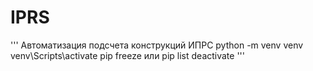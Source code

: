 # IPRS
'''
Автоматизация подсчета конструкций ИПРС
python -m venv venv 
venv\Scripts\activate
pip freeze  или pip list
deactivate 
'''